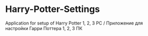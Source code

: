 # Harry-Potter-Settings
Application for setup of Harry Potter 1, 2, 3 PC / Приложение для настройки Гарри Поттера 1, 2, 3 ПК
